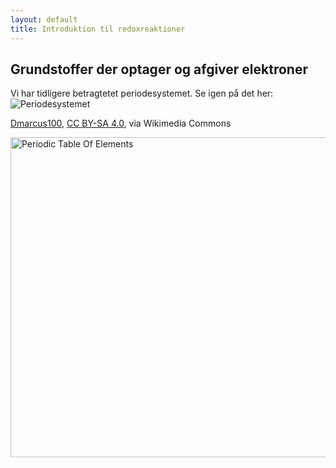 ```yaml
---
layout: default
title: Introduktion til redoxreaktioner
---
```


## Grundstoffer der optager og afgiver elektroner  
Vi har tidligere betragtetet periodesystemet. Se igen på det her:  
![Periodesystemet](https://upload.wikimedia.org/wikipedia/commons/c/c0/Periodic_Table_Of_Elements.svg)

<a href="https://commons.wikimedia.org/wiki/File:Periodic_Table_Of_Elements.svg">Dmarcus100</a>, <a href="https://creativecommons.org/licenses/by-sa/4.0">CC BY-SA 4.0</a>, via Wikimedia Commons

<a title="Dmarcus100, CC BY-SA 4.0 &lt;https://creativecommons.org/licenses/by-sa/4.0&gt;, via Wikimedia Commons" href="https://commons.wikimedia.org/wiki/File:Periodic_Table_Of_Elements.svg"><img width="512" alt="Periodic Table Of Elements" src="https://upload.wikimedia.org/wikipedia/commons/thumb/c/c0/Periodic_Table_Of_Elements.svg/512px-Periodic_Table_Of_Elements.svg.png?20241119221618"></a>